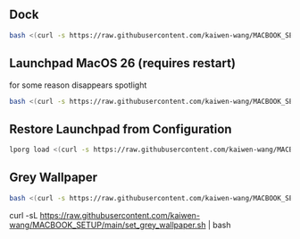 ## Dock

```bash
bash <(curl -s https://raw.githubusercontent.com/kaiwen-wang/MACBOOK_SETUP/refs/heads/main/macos_setup.sh)
```

## Launchpad MacOS 26 (requires restart)

for some reason disappears spotlight

```bash
bash <(curl -s https://raw.githubusercontent.com/kaiwen-wang/MACBOOK_SETUP/refs/heads/main/re_enable_launchpad.sh)
```

## Restore Launchpad from Configuration

```bash
lporg load <(curl -s https://raw.githubusercontent.com/kaiwen-wang/MACBOOK_SETUP/refs/heads/main/tests-MacBook-Air.yml)
```

## Grey Wallpaper

```bash
bash <(curl -s https://raw.githubusercontent.com/kaiwen-wang/MACBOOK_SETUP/refs/heads/main/set_grey_wallpaper.sh)
```

curl -sL https://raw.githubusercontent.com/kaiwen-wang/MACBOOK_SETUP/main/set_grey_wallpaper.sh | bash
